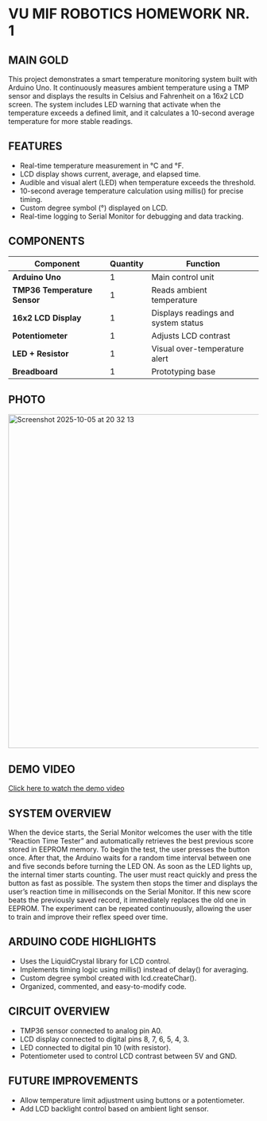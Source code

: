 # VU MIF ROBOTICS HOMEWORK NR. 1

## MAIN GOLD
This project demonstrates a smart temperature monitoring system built with Arduino Uno.
It continuously measures ambient temperature using a TMP sensor and displays the results in Celsius and Fahrenheit on a 16x2 LCD screen.
The system includes LED warning that activate when the temperature exceeds a defined limit, and it calculates a 10-second average temperature for more stable readings.

## FEATURES 
- Real-time temperature measurement in °C and °F.
- LCD display shows current, average, and elapsed time.
- Audible and visual alert (LED) when temperature exceeds the threshold.
- 10-second average temperature calculation using millis() for precise timing.
- Custom degree symbol (°) displayed on LCD.
- Real-time logging to Serial Monitor for debugging and data tracking.

## COMPONENTS

| Component | Quantity | Function |
|------------|-----------|-----------|
| **Arduino Uno** | 1 | Main control unit |
| **TMP36 Temperature Sensor** | 1 | Reads ambient temperature |
| **16x2 LCD Display** | 1 | Displays readings and system status |
| **Potentiometer** | 1 | Adjusts LCD contrast |
| **LED + Resistor** | 1 | Visual over-temperature alert |
| **Breadboard** | 1 | Prototyping base |

## PHOTO
<img width="762" height="672" alt="Screenshot 2025-10-05 at 20 32 13" src="https://github.com/user-attachments/assets/ac97a7d8-017f-45dd-9464-7ed1e0c63745" />

## DEMO VIDEO

[Click here to watch the demo video](https://github.com/vasarepratuzaite/Robotics.-HW1/blob/main/demo.mp4)

## SYSTEM OVERVIEW
When the device starts, the Serial Monitor welcomes the user with the title “Reaction Time Tester” and automatically retrieves the best previous score stored in EEPROM memory. To begin the test, the user presses the button once. After that, the Arduino waits for a random time interval between one and five seconds before turning the LED ON. As soon as the LED lights up, the internal timer starts counting. The user must react quickly and press the button as fast as possible. The system then stops the timer and displays the user’s reaction time in milliseconds on the Serial Monitor. If this new score beats the previously saved record, it immediately replaces the old one in EEPROM.
The experiment can be repeated continuously, allowing the user to train and improve their reflex speed over time.

## ARDUINO CODE HIGHLIGHTS 
- Uses the LiquidCrystal library for LCD control.
- Implements timing logic using millis() instead of delay() for averaging.
- Custom degree symbol created with lcd.createChar().
- Organized, commented, and easy-to-modify code.

## CIRCUIT OVERVIEW 
- TMP36 sensor connected to analog pin A0.
- LCD display connected to digital pins 8, 7, 6, 5, 4, 3.
- LED connected to digital pin 10 (with resistor).
- Potentiometer used to control LCD contrast between 5V and GND.

## FUTURE IMPROVEMENTS
- Allow temperature limit adjustment using buttons or a potentiometer.
- Add LCD backlight control based on ambient light sensor.



   



